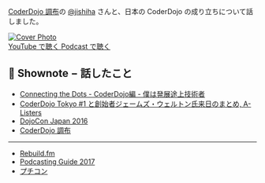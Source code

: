 [CoderDojo 調布](https://coderdojochofu.hatenablog.jp/)の [@jishiha](https://twitter.com/jishiha) さんと、日本の CoderDojo の成り立ちについて話しました。

<div class='episode-cover'>
  <a href='https://youtu.be/nL3xy9Xk8gM?list=PL94GDfaSQTmJxxnapafkApHYgQUJ6ABUU' target='_blank' rel='noopenner'><img src="/podcasts/1.png" alt="Cover Photo"></a>
  <div class="btn-cover">
    <a class="btn-blue" href="https://youtu.be/nL3xy9Xk8gM?list=PL94GDfaSQTmJxxnapafkApHYgQUJ6ABUU" target='_blank' rel='noopenner'><i class="fa fa-youtube"></i> YouTube で聴く </a>
    <a class="btn-blue" href="https://podcasters.spotify.com/pod/show/coderdojo-japan/episodes/001----CoderDojo-euhits" target='_blank' rel='noopenner'><i class="fas fa-podcast"></i> Podcast で聴く </a>
  </div>
</div>


## 📝 Shownote − 話したこと

- [Connecting the Dots - CoderDojo編 - 僕は発展途上技術者](https://blog.champierre.com/1110)
- [CoderDojo Tokyo #1 と創始者ジェームズ・ウェルトン氏来日のまとめ, A-Listers](https://tech.a-listers.jp/2012/05/09/coderdojo-tokyo-1-james-whelton-in-japan/)
- [DojoCon Japan 2016](http://dojocon2016.coderdojo.jp/)
- [CoderDojo 調布](https://coderdojochofu.hatenablog.jp/)

-----------

- [Rebuild.fm](https://rebuild.fm/)
- [Podcasting Guide 2017](https://weblog.bulknews.net/podcasting-guide-2017-2e88531a367d#.wqgzbkh6e)
- [プチコン](http://smilebasic.com/)
